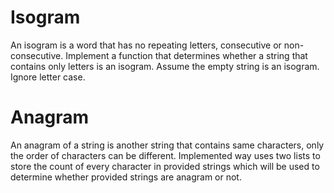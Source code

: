 # Isogram
An isogram is a word that has no repeating letters, consecutive or non-consecutive. Implement a function that determines whether a string that contains only letters is an isogram. Assume the empty string is an isogram. Ignore letter case.

# Anagram
An anagram of a string is another string that contains same characters, only the order of characters can be different. Implemented way uses two lists to store the count of every character in provided strings which will be used to determine whether provided strings are anagram or not.
